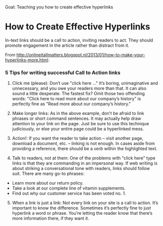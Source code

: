 Goal: Teaching you how to create effective hyperlinks

# How to Create Effective Hyperlinks

In-text links should be a call to action, inviting readers to act. They should promote engagement in the article rather than distract from it.

From http://onlineitallmatters.blogspot.nl/2013/01/how-to-make-your-hyperlinks-more.html:

### 5 Tips for writing successful Call to Action links

1. Click me (please): Don’t use "click here …" It’s boring, unimaginative and unnecessary, and you owe your readers more than that. It can also sound a little desperate. The fastest fix? Omit those two offending words: "Click here to read more about our company’s history" is perfectly fine as "Read more about our company’s history."

2. Make longer links: As in the above example, don’t be afraid to link phrases or short command sentences. It may actually help draw attention to your link on the page. Just be sure to use this technique judiciously, or else your entire page could be a hyperlinked mess.

3. Action!: If you want the reader to take action – visit another page, download a document, etc. – linking is not enough. In cases aside from providing a reference, there should be a *verb* within the highlighted text.

4. Talk to readers, not at them: One of the problems with "click here" type links is that they are commanding in an impersonal way. If web writing is about striking a conversational tone with readers, links should follow suit. There are many go-to phrases:
* Learn more about our return policy.
* Take a look at our complete line of vitamin supplements.
* Find out why our customer service has been voted no. 1.

5. When a link is just a link: Not every link on your site is a call to action. It’s important to know the difference. Sometimes it’s perfectly fine to just hyperlink a word or phrase. You’re letting the reader know that there’s more information there, if they want it.
